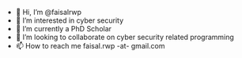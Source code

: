- 👋 Hi, I’m @faisalrwp
- 👀 I’m interested in cyber security
- 🌱 I’m currently a PhD Scholar
- 💞️ I’m looking to collaborate on cyber security related programming
- 📫 How to reach me faisal.rwp -at- gmail.com

<!---
faisalrwp/faisalrwp is a ✨ special ✨ repository because its `README.md` (this file) appears on your GitHub profile.
You can click the Preview link to take a look at your changes.
--->
